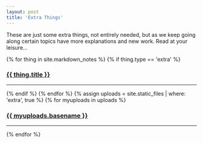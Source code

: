 ```yaml
---
layout: post
title: 'Extra Things'
---
```


These are just some extra things, not entirely needed, but as we keep going along certain topics have more explanations and new work. Read at your leisure...

<div>
{% for thing in site.markdown_notes %}
  {% if thing.type == 'extra' %}
    <h3><a href="{{ thing.url | relative_url }}">{{ thing.title }}</a></h3><hr/>
  {% endif %}
{% endfor %}
{% assign uploads = site.static_files | where: 'extra', true %}
{% for myuploads in uploads %}
  <h3><a href= "{{ site.baseurl }}/{{ myuploads.path }}">{{ myuploads.basename }}</a></h3><hr/>
{% endfor %}
</div>

